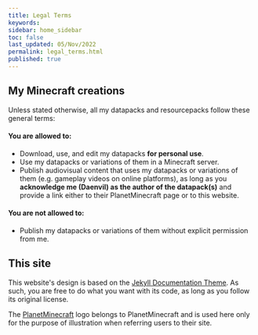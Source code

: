 ```yaml
---
title: Legal Terms
keywords: 
sidebar: home_sidebar
toc: false
last_updated: 05/Nov/2022
permalink: legal_terms.html
published: true
---
```


## My Minecraft creations

Unless stated otherwise, all my datapacks and resourcepacks follow these general terms:

#### You are allowed to:

- Download, use, and edit my datapacks **for personal use**.
- Use my datapacks or variations of them in a Minecraft server.
- Publish audiovisual content that uses my datapacks or variations of them (e.g. gameplay videos on online platforms), as long as you **acknowledge me (Daenvil) as the author of the datapack(s)** and provide a link either to their PlanetMinecraft page or to this website.

#### You are **not** allowed to:

- Publish my datapacks or variations of them without explicit permission from me.

## This site

This website's design is based on the <a href="https://idratherbewriting.com/documentation-theme-jekyll/index.html" target="_blank">Jekyll Documentation Theme</a>. As such, you are free to do what you want with its code, as long as you follow its original license.

The <a href="https://www.planetminecraft.com" target="_blank">PlanetMinecraft</a> logo belongs to PlanetMinecraft and is used here only for the purpose of illustration when referring users to their site.